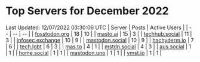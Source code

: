 # Top Servers for December 2022
Last Updated: 12/07/2022 03:30:06 UTC
| Server | Posts | Active Users |
| -- | -- | -- |
| [fosstodon.org](https://fosstodon.org/tags/PowerShell) | 18 | 10 |
| [masto.ai](https://masto.ai/tags/PowerShell) | 15 | 3 |
| [techhub.social](https://techhub.social/tags/PowerShell) | 11 | 3 |
| [infosec.exchange](https://infosec.exchange/tags/PowerShell) | 10 | 9 |
| [mastodon.social](https://mastodon.social/tags/PowerShell) | 10 | 9 |
| [hachyderm.io](https://hachyderm.io/tags/PowerShell) | 7 | 6 |
| [tech.lgbt](https://tech.lgbt/tags/PowerShell) | 6 | 3 |
| [mas.to](https://mas.to/tags/PowerShell) | 4 | 1 |
| [mstdn.social](https://mstdn.social/tags/PowerShell) | 4 | 3 |
| [aus.social](https://aus.social/tags/PowerShell) | 1 | 1 |
| [home.social](https://home.social/tags/PowerShell) | 1 | 1 |
| [mastodon.uno](https://mastodon.uno/tags/PowerShell) | 1 | 1 |
| [vmst.io](https://vmst.io/tags/PowerShell) | 1 | 1 |
